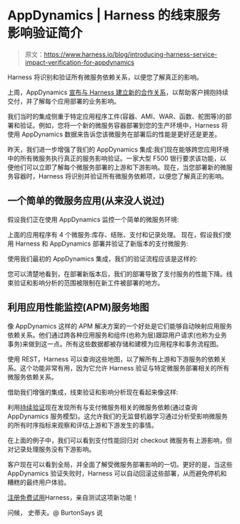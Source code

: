 # AppDynamics | Harness 的线束服务影响验证简介

> 原文：<https://www.harness.io/blog/introducing-harness-service-impact-verification-for-appdynamics>

Harness 将识别和验证所有微服务依赖关系，以便您了解真正的影响。

上周，AppDynamics [宣布与 Harness 建立新的合作关系](https://www.appdynamics.com/blog/news/appdynamics-partners-with-harness-to-help-customers-embrace-continuous-delivery/)，以帮助客户拥抱持续交付，并了解每个应用部署的业务影响。

我们当时的集成侧重于特定应用程序工件(容器、AMI、WAR、函数、舵图等)的部署和验证。例如，您将一个新的微服务容器部署到您的生产环境中，Harness 将使用 AppDynamics 数据来告诉您该微服务在部署后的性能是更好还是更差。

昨天，我们进一步增强了我们的 AppDynamics 集成:我们现在能够跨您应用环境中的所有微服务执行真正的服务影响验证。一家大型 F500 银行要求该功能，以便他们可以立即了解每个微服务部署的上游和下游影响。现在，当您部署新的微服务容器时，Harness 将识别并验证所有微服务依赖项，以便您了解真正的影响。

## 一个简单的微服务应用(从来没人说过)

假设我们正在使用 AppDynamics 监控一个简单的微服务环境:

上面的应用程序有 4 个微服务:库存、结账、支付和记录处理。
现在，假设我们使用 Harness 和 AppDynamics 部署并验证了新版本的支付微服务:

使用我们最初的 AppDynamics 集成，我们的验证流程应该是这样的:

您可以清楚地看到，在部署新版本后，我们的部署导致了支付服务的性能下降。线束验证和影响分析的范围被限制在新工件被部署的地方。

## 利用应用性能监控(APM)服务地图

像 AppDynamics 这样的 APM 解决方案的一个好处是它们能够自动映射应用服务依赖关系。他们通过跨各种应用服务和组件(也称为层)跟踪用户请求(也称为业务事务)来做到这一点。所有这些数据都被存储和建模为应用程序和事务流程图。

使用 REST，Harness 可以查询这些地图，以了解所有上游和下游服务的依赖关系。这个功能非常有用，因为它允许 Harness 验证与特定微服务部署相关的所有微服务依赖关系。

借助我们增强的集成，线束验证和影响分析现在看起来像这样:

利用[持续验证](https://harness.io/platform/continuous-delivery/continuous-verification/)现在发现所有与支付微服务相关的微服务依赖(通过查询 AppDynamics 服务模型)。这允许我们的无监督机器学习通过分析受影响微服务的所有时序指标来观察和评估上游和下游发生的事情。

在上面的例子中，我们可以看到支付性能回归对 checkout 微服务有上游影响，但对记录处理服务没有下游影响。

客户现在可以看到全局，并全面了解受微服务部署影响的一切。更好的是，当这些 AppDynamics 验证失败时，Harness 可以自动回滚这些部署，从而避免停机和糟糕的最终用户体验。

[注册免费试用](https://harness.io/try-continuous-delivery-as-a-service-for-free/)Harness，亲自测试这项新功能！

问候，
史蒂夫。@ BurtonSays 说